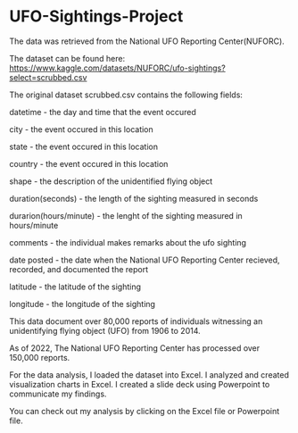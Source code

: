 # UFO-Sightings-Project

The data was retrieved from the National UFO Reporting Center(NUFORC).

The dataset can be found here: https://www.kaggle.com/datasets/NUFORC/ufo-sightings?select=scrubbed.csv

The original dataset scrubbed.csv contains the following fields:

datetime - the day and time that the event occured

city - the event occured in this location

state - the event occured in this location

country - the event occured in this location

shape - the description of the unidentified flying object

duration(seconds) - the length of the sighting measured in seconds

durarion(hours/minute) - the lenght of the sighting measured in hours/minute

comments - the individual makes remarks about the ufo sighting

date posted - the date when the National UFO Reporting Center recieved, recorded, and documented the report

latitude - the latitude of the sighting

longitude - the longitude of the sighting

This data document over 80,000 reports of individuals witnessing an unidentifying flying object (UFO) from 1906 to 2014.

As of 2022, The National UFO Reporting Center has processed over 150,000 reports.

For the data analysis, I loaded the dataset into Excel.
I analyzed and created visualization charts in Excel.
I created a slide deck using Powerpoint to communicate my findings.

You can check out my analysis by clicking on the Excel file or Powerpoint file.
